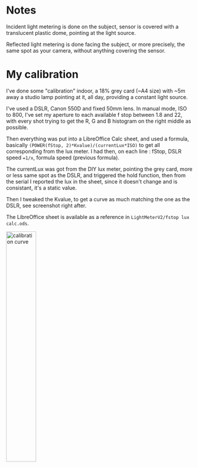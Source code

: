 # Notes

Incident light metering is done on the subject, sensor is covered with a translucent plastic dome, pointing at the light source.

Reflected light metering is done facing the subject, or more precisely, the same spot as your camera, without anything covering the sensor.

# My calibration

I've done some "calibration" indoor, a 18% grey card (~A4 size) with ~5m away a studio lamp pointing at it, all day, providing a constant light source.

I've used a DSLR, Canon 550D and fixed 50mm lens. In manual mode, ISO to 800, I've set my aperture to each available f stop between 1.8 and 22, with every shot trying to get the R, G and B histogram on the right middle as possible.

Then everything was put into a LibreOffice Calc sheet, and used a formula, basically ```(POWER(fStop, 2)*Kvalue)/(currentLux*ISO)``` to get all corresponding from the lux meter. I had then, on each line : fStop, DSLR speed ```=1/x```, formula speed (previous formula).

The currentLux was got from the DIY lux meter, pointing the grey card, more or less same spot as the DSLR, and triggered the hold function, then from the serial I reported the lux in the sheet, since it doesn't change and is consistant, it's a static value.

Then I tweaked the Kvalue, to get a curve as much matching the one as the DSLR, see screenshot right after.

The LibreOffice sheet is available as a reference in ```LightMeterV2/fstop lux calc.ods```.

<img src="https://raw.githubusercontent.com/rhaamo/Teensy-light-meter/master/pics/calibration_curve.png" alt="calibration curve" width="40%" height="40%">
